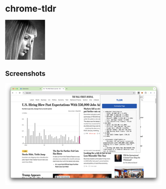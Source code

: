 # chrome-tldr

![Icon](assets/icon.png)

## Screenshots

![TLDR Screenshot](assets/tldr-screenshot.png)
